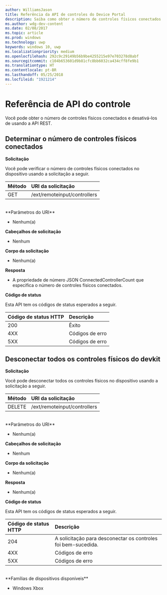 ```yaml
---
author: WilliamsJason
title: Referência da API de controles do Device Portal
description: Saiba como obter o número de controles físicos conectados e desativá-los de maneira programática.
ms.author: wdg-dev-content
ms.date: 02/08/2017
ms.topic: article
ms.prod: windows
ms.technology: uwp
keywords: windows 10, uwp
ms.localizationpriority: medium
ms.openlocfilehash: 292c9c29149b56b9be4255215e97e703278d8abf
ms.sourcegitcommit: c104b653601d9b81cfc8bb6032ca434cff8fe9b1
ms.translationtype: HT
ms.contentlocale: pt-BR
ms.lasthandoff: 05/25/2018
ms.locfileid: "1921214"
---
```

# <a name="controller-api-reference"></a>Referência de API do controle   
Você pode obter o número de controles físicos conectados e desativá-los de usando a API REST.

## <a name="determine-the-number-of-attached-physical-controllers"></a>Determinar o número de controles físicos conectados

**Solicitação**

Você pode verificar o número de controles físicos conectados no dispositivo usando a solicitação a seguir.

Método      | URI da solicitação
:------     | :-----
GET | /ext/remoteinput/controllers
<br />
**Parâmetros do URI**

- Nenhum(a)

**Cabeçalhos de solicitação**

- Nenhum

**Corpo da solicitação**   

- Nenhum(a)

**Resposta**   

- A propriedade de número JSON ConnectedControllerCount que especifica o número de controles físicos conectados.

**Código de status**

Esta API tem os códigos de status esperados a seguir.

Código de status HTTP      | Descrição
:------     | :-----
200 | Êxito
4XX | Códigos de erro
5XX | Códigos de erro

## <a name="disconnect-all-physical-controllers-on-the-devkit"></a>Desconectar todos os controles físicos do devkit

**Solicitação**

Você pode desconectar todos os controles físicos no dispositivo usando a solicitação a seguir.

Método      | URI da solicitação
:------     | :-----
DELETE | /ext/remoteinput/controllers
<br />
**Parâmetros do URI**

- Nenhum(a)

**Cabeçalhos de solicitação**

- Nenhum

**Corpo da solicitação**   

- Nenhum(a)

**Resposta**   

- Nenhum(a) 

**Código de status**

Esta API tem os códigos de status esperados a seguir.

Código de status HTTP      | Descrição
:------     | :-----
204 | A solicitação para desconectar os controles foi bem-sucedida.
4XX | Códigos de erro
5XX | Códigos de erro

<br />
**Famílias de dispositivos disponíveis**

* Windows Xbox
